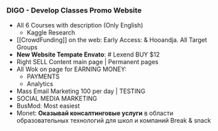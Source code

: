 ### DIGO - Develop Classes Promo Website 
- All 6 Courses with description (Only English)
	- Kaggle Research
- [[CrowdFunding]] on the web: Early Access: & Hooandja. All Target Groups
- **New Website Tempate Envato**: # Lexend BUY $12
- Right SELL Content main page | Permanent pages
- All Wok on page for EARNING MONEY: 
	- PAYMENTS
	- Analytics
- Mass Email Marketing 100 per day | TESTING
- SOCIAL MEDIA MARKETING
- BusMod: Most easiest
- Monet: **Оказывай консалтинговые услуги** в области образовательных технологий для школ и компаний
	Break & snack